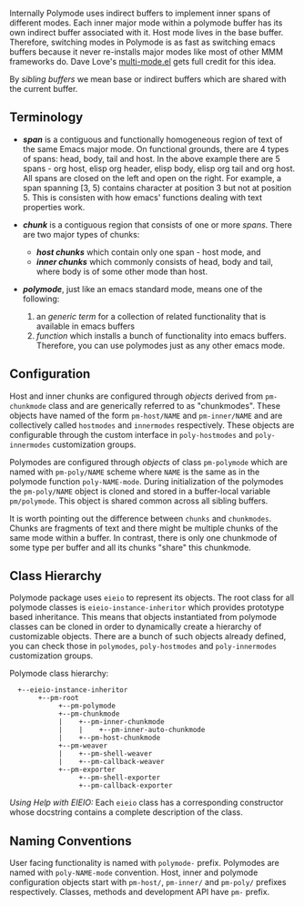 Internally Polymode uses indirect buffers to implement inner spans of different
modes. Each inner major mode within a polymode buffer has its own indirect
buffer associated with it. Host mode lives in the base buffer. Therefore,
switching modes in Polymode is as fast as switching emacs buffers because it
never re-installs major modes like most of other MMM frameworks do. Dave Love's
[multi-mode.el](http://www.loveshack.ukfsn.org/emacs/multi-mode.el) gets full
credit for this idea.

By _sibling buffers_ we mean base or indirect buffers which are shared with the
current buffer.

## Terminology

  - _**span**_ is a contiguous and functionally homogeneous region of text of the
   same Emacs major mode. On functional grounds, there are 4 types of spans:
   head, body, tail and host. In the above example there are 5 spans - org host,
   elisp org header, elisp body, elisp org tail and org host.<br> All spans are
   closed on the left and open on the right. For example, a span spanning [3, 5)
   contains character at position 3 but not at position 5. This is consisten
   with how emacs' functions dealing with text properties work.

 - _**chunk**_ is a contiguous region that consists of one or more _spans_. There
   are two major types of chunks:
    - _**host chunks**_ which contain only one span - host mode, and 
    - _**inner chunks**_ which commonly consists of head, body and tail, where body
      is of some other mode than host.<br>
   
 - _**polymode**_, just like an emacs standard mode, means one of the following:
 
    1. an _generic term_ for a collection of related functionality that is
      available in emacs buffers
    2. _function_ which installs a bunch of functionality into emacs buffers.
      Therefore, you can use polymodes just as any other emacs mode.<br>


## Configuration

Host and inner chunks are configured through _objects_ derived from
`pm-chunkmode` class and are generically referred to as "chunkmodes". These
objects have named of the form `pm-host/NAME` and `pm-inner/NAME` and are
collectively called `hostmodes` and `innermodes` respectively. These objects are
configurable through the custom interface in `poly-hostmodes` and
`poly-innermodes` customization groups.

Polymodes are configured through _objects_ of class `pm-polymode` which are
named with `pm-poly/NAME` scheme where `NAME` is the same as in the polymode
function `poly-NAME-mode`. During initialization of the polymodes the
`pm-poly/NAME` object is cloned and stored in a buffer-local variable
`pm/polymode`. This object is shared common across all sibling buffers.

It is worth pointing out the difference between `chunks` and `chunkmodes`.
Chunks are fragments of text and there might be multiple chunks of the same mode
within a buffer. In contrast, there is only one chunkmode of some type per
buffer and all its chunks "share" this chunkmode.

 
## Class Hierarchy

Polymode package uses `eieio` to represent its objects. The root class for all
polymode classes is `eieio-instance-inheritor` which provides prototype based
inheritance. This means that objects instantiated from polymode classes can be
cloned in order to dynamically create a hierarchy of customizable objects. There
are a bunch of such objects already defined, you can check those in `polymodes`,
`poly-hostmodes` and `poly-innermodes` customization groups. 


Polymode class hierarchy:

```
  +--eieio-instance-inheritor
       +--pm-root
            +--pm-polymode
            +--pm-chunkmode
            |    +--pm-inner-chunkmode
            |    |    +--pm-inner-auto-chunkmode
            |    +--pm-host-chunkmode
            +--pm-weaver
            |    +--pm-shell-weaver
            |    +--pm-callback-weaver
            +--pm-exporter
                 +--pm-shell-exporter
                 +--pm-callback-exporter
```

*Using Help with EIEIO:* Each `eieio` class has a corresponding constructor
whose docstring contains a complete description of the class.

## Naming Conventions

User facing functionality is named with `polymode-` prefix. Polymodes are named
with `poly-NAME-mode` convention. Host, inner and polymode configuration objects
start with `pm-host/`, `pm-inner/` and `pm-poly/` prefixes
respectively. Classes, methods and development API have `pm-` prefix.
